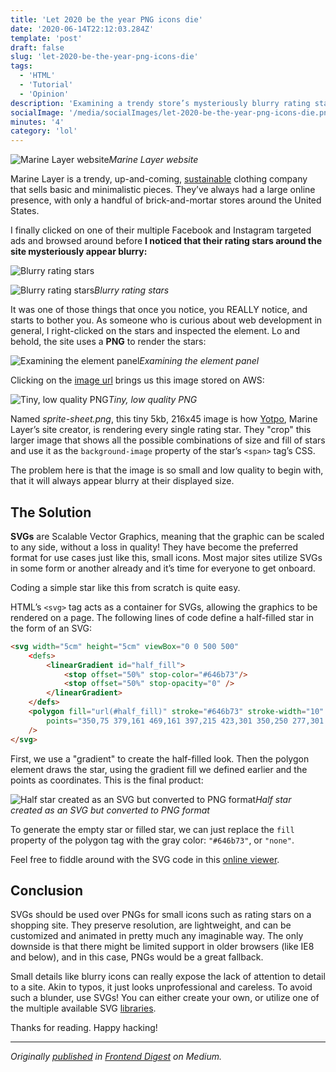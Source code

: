 ```yaml
---
title: 'Let 2020 be the year PNG icons die'
date: '2020-06-14T22:12:03.284Z'
template: 'post'
draft: false
slug: 'let-2020-be-the-year-png-icons-die'
tags:
  - 'HTML'
  - 'Tutorial'
  - 'Opinion'
description: 'Examining a trendy store’s mysteriously blurry rating stars and proposing a solution'
socialImage: '/media/socialImages/let-2020-be-the-year-png-icons-die.png'
minutes: '4'
category: 'lol'
---
```


![Marine Layer website](https://miro.medium.com/max/4800/1*1NsyodtGxXetMW1l647hrQ.png)_Marine Layer website_

Marine Layer is a trendy, up-and-coming, [sustainable](https://www.marinelayer.com/pages/ml-sustainability) clothing company that sells basic and minimalistic pieces. They’ve always had a large online presence, with only a handful of brick-and-mortar stores around the United States.

I finally clicked on one of their multiple Facebook and Instagram targeted ads and browsed around before **I noticed that their rating stars around the site mysteriously appear blurry:**

![Blurry rating stars](https://cdn-images-1.medium.com/max/2000/1*seYUcnlWKL69F9tL1ooBRw.png)

![Blurry rating stars](https://cdn-images-1.medium.com/max/2000/1*fOQy43QP6JzjuTQzDYL2nQ.png)_Blurry rating stars_

It was one of those things that once you notice, you REALLY notice, and starts to bother you. As someone who is curious about web development in general, I right-clicked on the stars and inspected the element. Lo and behold, the site uses a **PNG** to render the stars:

![Examining the element panel](https://cdn-images-1.medium.com/max/3630/1*N7txBvnYOdOi5K4uS19CmA.png)_Examining the element panel_

Clicking on the [image url](https://yotpo-editor-production.s3.amazonaws.com/b7vMGctRljJrLQFPo1ElbKAhIoBinsgbM6vucZ85/sprite-sheet.png) brings us this image stored on AWS:

![Tiny, low quality PNG](https://cdn-images-1.medium.com/max/2000/1*f1W84jxyYTlOoNDI8BY5cA.png)_Tiny, low quality PNG_

Named _sprite-sheet.png_, this tiny 5kb, 216x45 image is how [Yotpo](https://www.yotpo.com/), Marine Layer’s site creator, is rendering every single rating star. They "crop" this larger image that shows all the possible combinations of size and fill of stars and use it as the `background-image` property of the star’s `<span>` tag’s CSS.

The problem here is that the image is so small and low quality to begin with, that it will always appear blurry at their displayed size.

## The Solution

**SVGs** are Scalable Vector Graphics, meaning that the graphic can be scaled to any side, without a loss in quality! They have become the preferred format for use cases just like this, small icons. Most major sites utilize SVGs in some form or another already and it’s time for everyone to get onboard.

Coding a simple star like this from scratch is quite easy.

HTML’s `<svg>` tag acts as a container for SVGs, allowing the graphics to be rendered on a page. The following lines of code define a half-filled star in the form of an SVG:

```html
<svg width="5cm" height="5cm" viewBox="0 0 500 500"
    <defs>
        <linearGradient id="half_fill">
            <stop offset="50%" stop-color="#646b73"/>
            <stop offset="50%" stop-opacity="0" />
        </linearGradient>
    </defs>
    <polygon fill="url(#half_fill)" stroke="#646b73" stroke-width="10"
        points="350,75 379,161 469,161 397,215 423,301 350,250 277,301 303,215 231,161 321,161"
    />
</svg>
```

First, we use a "gradient" to create the half-filled look. Then the polygon element draws the star, using the gradient fill we defined earlier and the points as coordinates. This is the final product:

![Half star created as an SVG but converted to PNG format](https://cdn-images-1.medium.com/max/2000/1*PdyTnMz4nf_GblPuRHhqDA.png)_Half star created as an SVG but converted to PNG format_

To generate the empty star or filled star, we can just replace the `fill` property of the polygon tag with the gray color: `"#646b73"`, or `"none"`.

Feel free to fiddle around with the SVG code in this [online viewer](https://www.freecodeformat.com/svg-editor.php).

## Conclusion

SVGs should be used over PNGs for small icons such as rating stars on a shopping site. They preserve resolution, are lightweight, and can be customized and animated in pretty much any imaginable way. The only downside is that there might be limited support in older browsers (like IE8 and below), and in this case, PNGs would be a great fallback.

Small details like blurry icons can really expose the lack of attention to detail to a site. Akin to typos, it just looks unprofessional and careless. To avoid such a blunder, use SVGs! You can either create your own, or utilize one of the multiple available SVG [libraries](https://www.webdesignerdepot.com/2018/02/8-best-free-libraries-for-svg/).

Thanks for reading. Happy hacking!

---

<i>Originally [published](https://medium.com/frontend-digest/let-2020-be-the-year-png-icons-die-aeb898263180?source=friends_link&sk=d48411e6b94be910e63410e8244ea887) in [Frontend Digest](https://medium.com/frontend-digest) on Medium<i>.
